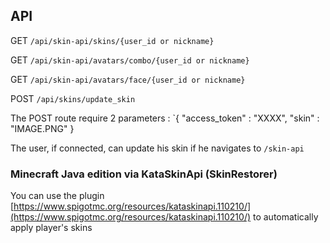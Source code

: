 ## API
GET `/api/skin-api/skins/{user_id or nickname}`

GET `/api/skin-api/avatars/combo/{user_id or nickname}`

GET `/api/skin-api/avatars/face/{user_id or nickname}`

POST `/api/skins/update_skin`

The POST route require 2 parameters :
`{ "access_token" : "XXXX", "skin" : "IMAGE.PNG" }

The user, if connected, can update his skin if he navigates to `/skin-api`

### Minecraft Java edition via KataSkinApi (SkinRestorer)
You can use the plugin [https://www.spigotmc.org/resources/kataskinapi.110210/](https://www.spigotmc.org/resources/kataskinapi.110210/) 
to automatically apply player's skins
